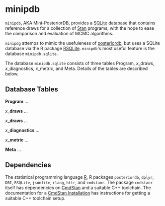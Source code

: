 # minipdb

`minipdb`, AKA Mini-PosteriorDB, provides a
[SQLite](https://www.sqlite.org/index.html) database that contains reference
draws for a collection of [Stan](https://mc-stan.org/) programs, with the hope
to ease the comparison and evaluation of MCMC algorithms.

`minipdg` attemps to mimic the usefuleness of
[posteriordb](https://github.com/stan-dev/posteriordb), but uses a SQLite
database via the R package
[RSQLite](https://cran.r-project.org/web/packages/RSQLite/).  `minipdb`'s most
useful feature is the database `minipdb.sqlite`.

The database `minipdb.sqlite` consists of three tables Program, $x$_draws,
$x$_diagnostics, $x$_metric, and Meta.  Details of the tables are described below.

## Database Tables

**Program** ...

$x$**_draws** ...

$x$**_draws** ...

$x$**_diagnostics** ...

$x$**_metric** ...

**Meta** ...


## Dependencies

The statistical programming language [R](https://www.r-project.org/), R packages
`posteriordb`, `dplyr`, `DBI`, `RSQLite`, `jsonlite`, `rlang`, `httr`, and
`cmdstanr`.  The package `cmdstanr` itself has dependencies on
[CmdStan](https://mc-stan.org/docs/cmdstan-guide/index.html) and a suitable C++
toolchain.  The documentation for a [CmdStan
Installation](https://mc-stan.org/docs/cmdstan-guide/cmdstan-installation.html)
has instructions for getting a suitable C++ toolchain setup.
